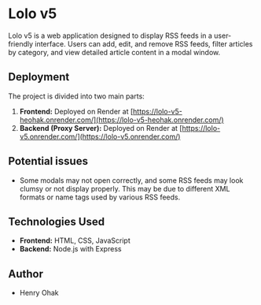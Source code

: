 # Lolo v5

Lolo v5 is a web application designed to display RSS feeds in a user-friendly interface. 
Users can add, edit, and remove RSS feeds, filter articles by category, and view detailed article content in a modal window.

## Deployment

The project is divided into two main parts:
1. **Frontend:** Deployed on Render at [https://lolo-v5-heohak.onrender.com/](https://lolo-v5-heohak.onrender.com/)
2. **Backend (Proxy Server):** Deployed on Render at [https://lolo-v5.onrender.com/](https://lolo-v5.onrender.com/)

## Potential issues
- Some modals may not open correctly, and some RSS feeds may look clumsy or not display properly.
 This may be due to different XML formats or name tags used by various RSS feeds.

## Technologies Used

- **Frontend:** HTML, CSS, JavaScript
- **Backend:** Node.js with Express

## Author

- Henry Ohak